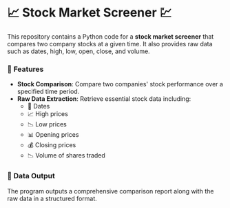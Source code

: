 # 📈 **Stock Market Screener** 💹  
This repository contains a Python code for a **stock market screener** that compares two company stocks at a given time. It also provides raw data such as dates, high, low, open, close, and volume.

### 📂 **Features**  
- **Stock Comparison**: Compare two companies' stock performance over a specified time period.  
- **Raw Data Extraction**: Retrieve essential stock data including:
  - 📅 Dates  
  - 📈 High prices  
  - 📉 Low prices  
  - 📊 Opening prices  
  - 💰 Closing prices  
  - 📉 Volume of shares traded  

### 📄 **Data Output**  
The program outputs a comprehensive comparison report along with the raw data in a structured format.


